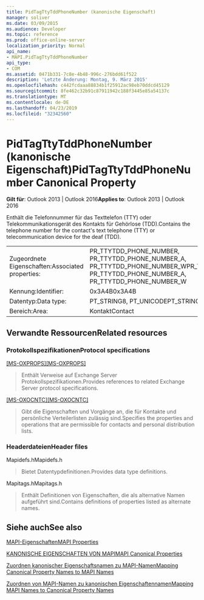 ```yaml
---
title: PidTagTtyTddPhoneNumber (kanonische Eigenschaft)
manager: soliver
ms.date: 03/09/2015
ms.audience: Developer
ms.topic: reference
ms.prod: office-online-server
localization_priority: Normal
api_name:
- MAPI.PidTagTtyTddPhoneNumber
api_type:
- COM
ms.assetid: 0471b331-7c8e-4b48-996c-276bdd61f522
description: 'Letzte Änderung: Montag, 9. März 2015'
ms.openlocfilehash: c442fcdaaa88834b1f25912ac98eb70ddcd45129
ms.sourcegitcommit: 8fe462c32b91c87911942c188f3445e85a54137c
ms.translationtype: MT
ms.contentlocale: de-DE
ms.lasthandoff: 04/23/2019
ms.locfileid: "32342560"
---
```

# <a name="pidtagttytddphonenumber-canonical-property"></a><span data-ttu-id="7a845-103">PidTagTtyTddPhoneNumber (kanonische Eigenschaft)</span><span class="sxs-lookup"><span data-stu-id="7a845-103">PidTagTtyTddPhoneNumber Canonical Property</span></span>

  
  
<span data-ttu-id="7a845-104">**Gilt für**: Outlook 2013 | Outlook 2016</span><span class="sxs-lookup"><span data-stu-id="7a845-104">**Applies to**: Outlook 2013 | Outlook 2016</span></span> 
  
<span data-ttu-id="7a845-105">Enthält die Telefonnummer für das Texttelefon (TTY) oder Telekommunikationsgerät des Kontakts für Gehörlose (TDD).</span><span class="sxs-lookup"><span data-stu-id="7a845-105">Contains the telephone number for the contact's text telephone (TTY) or telecommunication device for the deaf (TDD).</span></span>
  
|||
|:-----|:-----|
|<span data-ttu-id="7a845-106">Zugeordnete Eigenschaften:</span><span class="sxs-lookup"><span data-stu-id="7a845-106">Associated properties:</span></span>  <br/> |<span data-ttu-id="7a845-107">PR_TTYTDD_PHONE_NUMBER, PR_TTYTDD_PHONE_NUMBER_A, PR_TTYTDD_PHONE_NUMBER_W</span><span class="sxs-lookup"><span data-stu-id="7a845-107">PR_TTYTDD_PHONE_NUMBER, PR_TTYTDD_PHONE_NUMBER_A, PR_TTYTDD_PHONE_NUMBER_W</span></span>  <br/> |
|<span data-ttu-id="7a845-108">Kennung:</span><span class="sxs-lookup"><span data-stu-id="7a845-108">Identifier:</span></span>  <br/> |<span data-ttu-id="7a845-109">0x3A4B</span><span class="sxs-lookup"><span data-stu-id="7a845-109">0x3A4B</span></span>  <br/> |
|<span data-ttu-id="7a845-110">Datentyp:</span><span class="sxs-lookup"><span data-stu-id="7a845-110">Data type:</span></span>  <br/> |<span data-ttu-id="7a845-111">PT_STRING8, PT_UNICODE</span><span class="sxs-lookup"><span data-stu-id="7a845-111">PT_STRING8, PT_UNICODE</span></span>  <br/> |
|<span data-ttu-id="7a845-112">Bereich:</span><span class="sxs-lookup"><span data-stu-id="7a845-112">Area:</span></span>  <br/> |<span data-ttu-id="7a845-113">Kontakt</span><span class="sxs-lookup"><span data-stu-id="7a845-113">Contact</span></span>  <br/> |
   
## <a name="related-resources"></a><span data-ttu-id="7a845-114">Verwandte Ressourcen</span><span class="sxs-lookup"><span data-stu-id="7a845-114">Related resources</span></span>

### <a name="protocol-specifications"></a><span data-ttu-id="7a845-115">Protokollspezifikationen</span><span class="sxs-lookup"><span data-stu-id="7a845-115">Protocol specifications</span></span>

<span data-ttu-id="7a845-116">[[MS-OXPROPS]](https://msdn.microsoft.com/library/f6ab1613-aefe-447d-a49c-18217230b148%28Office.15%29.aspx)</span><span class="sxs-lookup"><span data-stu-id="7a845-116">[[MS-OXPROPS]](https://msdn.microsoft.com/library/f6ab1613-aefe-447d-a49c-18217230b148%28Office.15%29.aspx)</span></span>
  
> <span data-ttu-id="7a845-117">Enthält Verweise auf Exchange Server Protokollspezifikationen.</span><span class="sxs-lookup"><span data-stu-id="7a845-117">Provides references to related Exchange Server protocol specifications.</span></span>
    
<span data-ttu-id="7a845-118">[[MS-OXOCNTC]](https://msdn.microsoft.com/library/9b636532-9150-4836-9635-9c9b756c9ccf%28Office.15%29.aspx)</span><span class="sxs-lookup"><span data-stu-id="7a845-118">[[MS-OXOCNTC]](https://msdn.microsoft.com/library/9b636532-9150-4836-9635-9c9b756c9ccf%28Office.15%29.aspx)</span></span>
  
> <span data-ttu-id="7a845-119">Gibt die Eigenschaften und Vorgänge an, die für Kontakte und persönliche Verteilerlisten zulässig sind.</span><span class="sxs-lookup"><span data-stu-id="7a845-119">Specifies the properties and operations that are permissible for contacts and personal distribution lists.</span></span>
    
### <a name="header-files"></a><span data-ttu-id="7a845-120">Headerdateien</span><span class="sxs-lookup"><span data-stu-id="7a845-120">Header files</span></span>

<span data-ttu-id="7a845-121">Mapidefs.h</span><span class="sxs-lookup"><span data-stu-id="7a845-121">Mapidefs.h</span></span>
  
> <span data-ttu-id="7a845-122">Bietet Datentypdefinitionen.</span><span class="sxs-lookup"><span data-stu-id="7a845-122">Provides data type definitions.</span></span>
    
<span data-ttu-id="7a845-123">Mapitags.h</span><span class="sxs-lookup"><span data-stu-id="7a845-123">Mapitags.h</span></span>
  
> <span data-ttu-id="7a845-124">Enthält Definitionen von Eigenschaften, die als alternative Namen aufgeführt sind.</span><span class="sxs-lookup"><span data-stu-id="7a845-124">Contains definitions of properties listed as alternate names.</span></span>
    
## <a name="see-also"></a><span data-ttu-id="7a845-125">Siehe auch</span><span class="sxs-lookup"><span data-stu-id="7a845-125">See also</span></span>



[<span data-ttu-id="7a845-126">MAPI-Eigenschaften</span><span class="sxs-lookup"><span data-stu-id="7a845-126">MAPI Properties</span></span>](mapi-properties.md)
  
[<span data-ttu-id="7a845-127">KANONISCHE EIGENSCHAFTEN VON MAPI</span><span class="sxs-lookup"><span data-stu-id="7a845-127">MAPI Canonical Properties</span></span>](mapi-canonical-properties.md)
  
[<span data-ttu-id="7a845-128">Zuordnen kanonischer Eigenschaftsnamen zu MAPI-Namen</span><span class="sxs-lookup"><span data-stu-id="7a845-128">Mapping Canonical Property Names to MAPI Names</span></span>](mapping-canonical-property-names-to-mapi-names.md)
  
[<span data-ttu-id="7a845-129">Zuordnen von MAPI-Namen zu kanonischen Eigenschaftennamen</span><span class="sxs-lookup"><span data-stu-id="7a845-129">Mapping MAPI Names to Canonical Property Names</span></span>](mapping-mapi-names-to-canonical-property-names.md)

